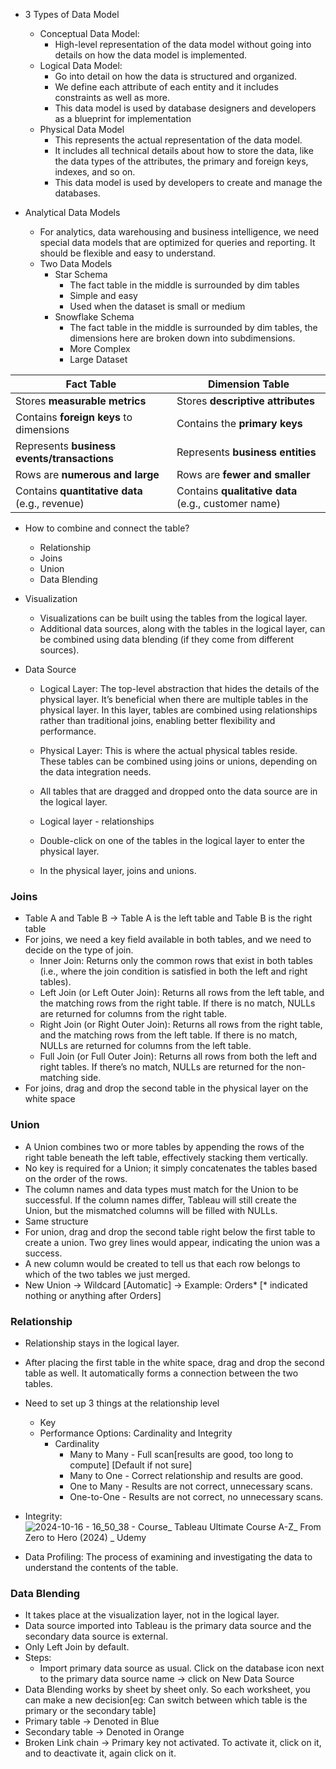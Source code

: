 - 3 Types of Data Model
  - Conceptual Data Model:
    - High-level representation of the data model without going into details on how the data model is implemented.
  - Logical Data Model:
    - Go into detail on how the data is structured and organized.
    - We define each attribute of each entity and it includes constraints as well as more.
    - This data model is used by database designers and developers as a blueprint for implementation
  - Physical Data Model
    - This represents the actual representation of the data model.
    - It includes all technical details about how to store the data, like the data types of the attributes, the primary and foreign keys, indexes, and so on.
    - This data model is used by developers to create and manage the databases. 

- Analytical Data Models
  - For analytics, data warehousing and business intelligence, we need special data models that are optimized for queries and reporting. It should be flexible and easy to understand.
  - Two Data Models
    - Star Schema
      - The fact table in the middle is surrounded by dim tables
      - Simple and easy
      - Used when the dataset is small or medium
    - Snowflake Schema
      - The fact table in the middle is surrounded by dim tables, the dimensions here are broken down into subdimensions.
      - More Complex
      - Large Dataset

| Fact Table                         | Dimension Table                      |
|-------------------------------------|--------------------------------------|
| Stores **measurable metrics**       | Stores **descriptive attributes**    |
| Contains **foreign keys** to dimensions | Contains the **primary keys**      |
| Represents **business events/transactions** | Represents **business entities** |
| Rows are **numerous and large**     | Rows are **fewer and smaller**       |
| Contains **quantitative data** (e.g., revenue) | Contains **qualitative data** (e.g., customer name) |

- How to combine and connect the table?
  - Relationship
  - Joins
  - Union
  - Data Blending

- Visualization
  - Visualizations can be built using the tables from the logical layer.
  - Additional data sources, along with the tables in the logical layer, can be combined using data blending (if they come from different sources).
- Data Source
  - Logical Layer: The top-level abstraction that hides the details of the physical layer. It’s beneficial when there are multiple tables in the physical layer. In this layer, tables are combined using relationships rather than traditional joins, enabling better flexibility and performance.
  - Physical Layer: This is where the actual physical tables reside. These tables can be combined using joins or unions, depending on the data integration needs.

  - All tables that are dragged and dropped onto the data source are in the logical layer.
  - Logical layer - relationships
  - Double-click on one of the tables in the logical layer to enter the physical layer.
  - In the physical layer, joins and unions.

### Joins
- Table A and Table B -> Table A is the left table and Table B is the right table
- For joins, we need a key field available in both tables, and we need to decide on the type of join.
  - Inner Join: Returns only the common rows that exist in both tables (i.e., where the join condition is satisfied in both the left and right tables).
  - Left Join (or Left Outer Join): Returns all rows from the left table, and the matching rows from the right table. If there is no match, NULLs are returned for columns from the right table.
  - Right Join (or Right Outer Join): Returns all rows from the right table, and the matching rows from the left table. If there is no match, NULLs are returned for columns from the left table.
  - Full Join (or Full Outer Join): Returns all rows from both the left and right tables. If there’s no match, NULLs are returned for the non-matching side.
- For joins, drag and drop the second table in the physical layer on the white space
  
### Union
- A Union combines two or more tables by appending the rows of the right table beneath the left table, effectively stacking them vertically.
- No key is required for a Union; it simply concatenates the tables based on the order of the rows.
- The column names and data types must match for the Union to be successful. If the column names differ, Tableau will still create the Union, but the mismatched columns will be filled with NULLs.
- Same structure
- For union, drag and drop the second table right below the first table to create a union. Two grey lines would appear, indicating the union was a success.
- A new column would be created to tell us that each row belongs to which of the two tables we just merged.
- New Union -> Wildcard [Automatic] -> Example: Orders* [* indicated nothing or anything after Orders]

### Relationship
- Relationship stays in the logical layer.
- After placing the first table in the white space, drag and drop the second table as well. It automatically forms a connection between the two tables.
- Need to set up 3 things at the relationship level
  - Key  
  - Performance Options: Cardinality and Integrity
    - Cardinality
      - Many to Many - Full scan[results are good, too long to compute] [Default if not sure]
      - Many to One - Correct relationship and results are good.
      - One to Many - Results are not correct, unnecessary scans.
      - One-to-One - Results are not correct, no unnecessary scans.
 - Integrity:
   ![2024-10-16 - 16_50_38 - Course_ Tableau Ultimate Course A-Z_ From Zero to Hero (2024) _ Udemy](https://github.com/user-attachments/assets/82402522-46c3-4adf-acc3-6ff5171c37d5)
   
- Data Profiling: The process of examining and investigating the data to understand the contents of the table.

### Data Blending
- It takes place at the visualization layer, not in the logical layer.
- Data source imported into Tableau is the primary data source and the secondary data source is external.
- Only Left Join by default.
- Steps:
  - Import primary data source as usual. Click on the database icon next to the primary data source name -> click on New Data Source
- Data Blending works by sheet by sheet only. So each worksheet, you can make a new decision[eg: Can switch between which table is the primary or the secondary table]
- Primary table -> Denoted in Blue
- Secondary table -> Denoted in Orange
- Broken Link chain -> Primary key not activated. To activate it, click on it, and to deactivate it, again click on it.

